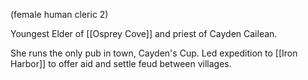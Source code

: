 (female human cleric 2)

Youngest Elder of [[Osprey Cove]] and priest of Cayden Cailean.

She runs the only pub in town, Cayden's Cup.
Led expedition to [[Iron Harbor]] to offer aid and settle feud between villages.
